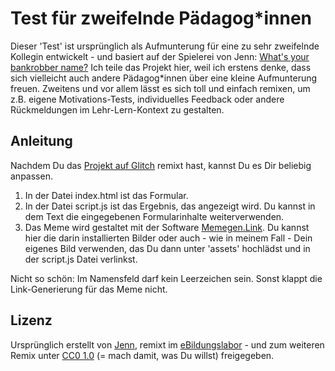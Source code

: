 # Test für zweifelnde Pädagog\*innen

Dieser 'Test' ist ursprünglich als Aufmunterung für eine zu sehr zweifelnde Kollegin entwickelt - und basiert auf der Spielerei von Jenn: [What's your bankrobber name?](https://glitch.com/~bankrobber)
Ich teile das Projekt hier, weil ich erstens denke, dass sich vielleicht auch andere Pädagog\*innen über eine kleine Aufmunterung freuen. Zweitens und vor allem lässt es sich toll und einfach remixen, um z.B. eigene Motivations-Tests, individuelles Feedback oder andere Rückmeldungen im Lehr-Lern-Kontext zu gestalten.

## Anleitung

Nachdem Du das [Projekt auf Glitch](https://glitch.com/~zweifeltest) remixt hast, kannst Du es Dir beliebig anpassen.

1. In der Datei index.html ist das Formular.
2. In der Datei script.js ist das Ergebnis, das angezeigt wird. Du kannst in dem Text die eingegebenen Formularinhalte weiterverwenden.
3. Das Meme wird gestaltet mit der Software [Memegen.Link](https://memegen.link/). Du kannst hier die darin installierten Bilder oder auch - wie in meinem Fall - Dein eigenes Bild verwenden, das Du dann unter 'assets' hochlädst und in der script.js Datei verlinkst.

Nicht so schön: Im Namensfeld darf kein Leerzeichen sein. Sonst klappt die Link-Generierung für das Meme nicht.

## Lizenz

Ursprünglich erstellt von [Jenn](http://jennmoney.biz/), remixt im [eBildungslabor](https://ebildungslabor) - und zum weiteren Remix unter [CC0 1.0](https://creativecommons.org/publicdomain/zero/1.0/deed.de) (= mach damit, was Du willst) freigegeben.
